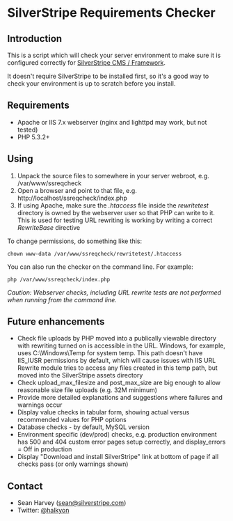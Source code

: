 # SilverStripe Requirements Checker

## Introduction

This is a script which will check your server environment to make sure it is configured correctly
for [SilverStripe CMS / Framework](http://silverstripe.org).

It doesn't require SilverStripe to be installed first, so it's a good way to check your environment
is up to scratch before you install.

## Requirements

 * Apache or IIS 7.x webserver (nginx and lighttpd may work, but not tested)
 * PHP 5.3.2+

## Using

 1. Unpack the source files to somewhere in your server webroot, e.g. /var/www/ssreqcheck
 2. Open a browser and point to that file, e.g. http://localhost/ssreqcheck/index.php
 3. If using Apache, make sure the *.htaccess* file inside the *rewritetest* directory is owned by the webserver user so that PHP can write to it. This is used for testing URL rewriting is working by writing a correct *RewriteBase* directive

To change permissions, do something like this:

	chown www-data /var/www/ssreqcheck/rewritetest/.htaccess

You can also run the checker on the command line. For example:

	php /var/www/ssreqcheck/index.php

*Caution: Webserver checks, including URL rewrite tests are not performed when running from the command line.*

## Future enhancements

 * Check file uploads by PHP moved into a publically viewable directory with rewriting turned on is accessible in the URL.
   Windows, for example, uses C:\Windows\Temp for system temp. This path doesn't have IIS_IUSR permissions by default, which will cause issues with IIS URL Rewrite module tries to access any files created in this temp path, but moved into the SilverStripe assets directory
 * Check upload_max_filesize and post_max_size are big enough to allow reasonable size file uploads (e.g. 32M minimum)
 * Provide more detailed explanations and suggestions where failures and warnings occur
 * Display value checks in tabular form, showing actual versus recommended values for PHP options
 * Database checks - by default, MySQL version
 * Environment specific (dev/prod) checks, e.g. production environment has 500 and 404 custom error pages setup correctly, and display_errors = Off in production
 * Display "Download and install SilverStripe" link at bottom of page if all checks pass (or only warnings shown)

## Contact

 * Sean Harvey (sean@silverstripe.com)
 * Twitter: [@halkyon](http://twitter.com/halkyon)
